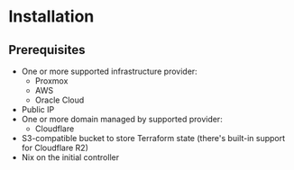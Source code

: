 # Installation

## Prerequisites

- One or more supported infrastructure provider:
    - Proxmox
    - AWS
    - Oracle Cloud
- Public IP
- One or more domain managed by supported provider:
    - Cloudflare
- S3-compatible bucket to store Terraform state (there's built-in support for Cloudflare R2)
- Nix on the initial controller
